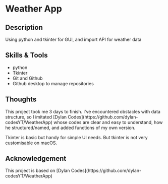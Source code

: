 # Weather App

<h2>Description</h2>
Using python and tkinter for GUI, and import API for weather data

<h2>Skills & Tools</h2>

* python
* Tkinter
* Git and Github
* Github desktop to manage repositories

<h2>Thoughts</h2>
This project took me 3 days to finish. I've encountered obstacles with data structure, so I imitated [Dylan Codes](https://github.com/dylan-codesYT/WeatherApp) whose codes are clear and easy to understand, how he structured/named, and added functions of my own version. 

Tkinter is basic but handy for simple UI needs. But tkinter is not very customisable on macOS.

<h2>Acknowledgement</h2>
This project is based on [Dylan Codes](https://github.com/dylan-codesYT/WeatherApp)